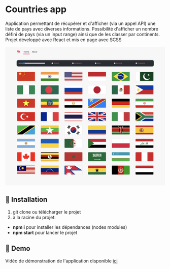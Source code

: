 # Countries app

Application permettant de récupérer et d'afficher (via un appel API) une liste de pays avec diverses informations. 
Possibilité d'afficher un nombre défini de pays (via un input range) ainsi que de les classer par continents.
Projet développé avec React et mis en page avec SCSS 

![Screenshot](screenshot.png)

## 🚀 Installation

1. git clone ou télécharger le projet
2. à la racine du projet:
- **npm i** pour installer les dépendances (nodes modules)
- **npm start** pour lancer le projet


## 💫 Demo

Vidéo de démonstration de l'application disponible [ici](https://drive.google.com/file/d/1CgASOopJozOfaHEMDn0A0qFuaH1kZ6Lc)

